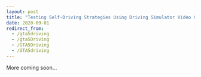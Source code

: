 ```yaml
---
layout: post
title: "Testing Self-Driving Strategies Using Driving Simulator Video Games"
date: 2020-09-01
redirect_from:
  - /gta5driving
  - /gta5Driving
  - /GTA5Driving
  - /GTA5driving
---
```

More coming soon...
